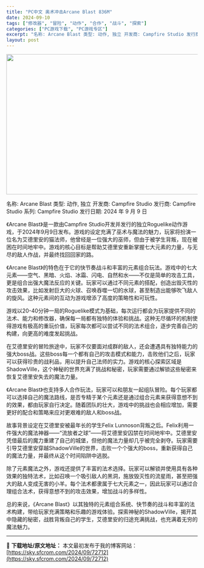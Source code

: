 ```yaml
---
title: "PC中文 奥术冲击Arcane Blast 836M"
date: 2024-09-10
tags: ["修改器", "冒险", "动作", "合作", "战斗", "探索"]
categories: ["PC游戏下载", "PC游戏专区"]
excerpt: "名称: Arcane Blast 类型: 动作, 独立 开发商: Campfire Studio 发行商: Campfire Studio 系列: Campfire Studio 发行日期: 2024 年 9 月 9 日 《Arcane Blast》是一款由Campfire Studio开发并发行的&hellip;"
layout: post
---
```


<img class="aligncenter size-full wp-image-72713" src="https://sky.sfcrom.com/wp-content/uploads/2024/09/2024091001105650.webp" alt="" width="660" height="370" />

名称: Arcane Blast
类型: 动作, 独立
开发商: Campfire Studio
发行商: Campfire Studio
系列: Campfire Studio
发行日期: 2024 年 9 月 9 日

《Arcane Blast》是一款由Campfire Studio开发并发行的独立Roguelike动作游戏，于2024年9月9日发布。游戏的设定充满了巫术与魔法的魅力，玩家将扮演一位名为艾德里安的猫法师，他曾经是一位强大的巫师，但由于被学生背叛，现在被困在时间地牢中。游戏的核心目标是帮助艾德里安重新掌握七大元素的力量，与无尽的敌人作战，并最终找回回家的路。

《Arcane Blast》的特色在于它的快节奏战斗和丰富的元素组合玩法。游戏中的七大元素——空气、黑暗、火焰、冰霜、闪电、自然和水——不仅是简单的攻击工具，更是组合出强大魔法反应的关键。玩家可以通过不同元素的搭配，创造出毁灭性的攻击效果，比如发射巨大的火球、召唤吞噬一切的水球，甚至制造出能够吹飞敌人的旋风。这种元素间的互动为游戏增添了高度的策略性和可玩性。

游戏以20-40分钟一局的Roguelike模式为基础，每次运行都会为玩家提供不同的法术、能力和修改器，确保每一局都有独特的体验和挑战。这种无尽循环的机制使得游戏有极高的重玩价值，玩家每次都可以尝试不同的法术组合，逐步完善自己的构建，向更高的难度发起挑战。

在艾德里安的冒险旅途中，玩家不仅要面对成群的敌人，还会遭遇具有独特能力的强大boss战。这些boss每一个都有自己的攻击模式和能力，击败他们之后，玩家可以获得珍贵的战利品，用以提升自己法师的实力。游戏的核心探索区域是ShadowVille，这个神秘的世界充满了挑战和秘密，玩家需要通过解锁这些秘密来恢复艾德里安失去的魔法力量。

《Arcane Blast》也支持多人合作玩法，玩家可以和朋友一起组队冒险。每个玩家都可以选择自己的魔法路线，是否专精于某个元素还是通过组合元素来获得意想不到的效果，都由玩家自行决定。随着团队的壮大，游戏中的挑战也会相应增加，需要更好的配合和策略来应对更艰难的敌人和boss战。

故事背景设定在艾德里安被最年长的学生Felix Lunnoson背叛之后。Felix利用一件强大的魔法神器——“流放者之球”——将艾德里安囚禁在时间地牢中。艾德里安凭借最后的魔力重建了自己的城堡，但他的魔法力量却几乎被完全剥夺。玩家需要引导艾德里安穿越ShadowVille的世界，击败一个个强大的boss，重新获得自己的魔法力量，并最终从这个时间陷阱中逃脱。

除了元素魔法之外，游戏还提供了丰富的法术选择。玩家可以解锁并使用具有各种效果的独特法术，比如召唤一个吸引敌人的黑洞，施放毁灭性的流星雨，甚至把强大的敌人变成无害的小羊。每个法术都隶属于七大元素之一，因此玩家可以通过合理组合法术，获得意想不到的攻击效果，增加战斗的多样性。

总的来说，《Arcane Blast》以其独特的元素组合系统、快节奏的战斗和丰富的法术构建，带给玩家充满策略和乐趣的游戏体验。探索神秘的ShadowVille，揭开其中隐藏的秘密，战胜背叛自己的学生，艾德里安的归途充满挑战，也充满着无穷的魔法魅力。

---
📖 **下载地址/原文地址：** 本文最初发布于我的博客网站：[https://sky.sfcrom.com/2024/09/72712](https://sky.sfcrom.com/2024/09/72712)
